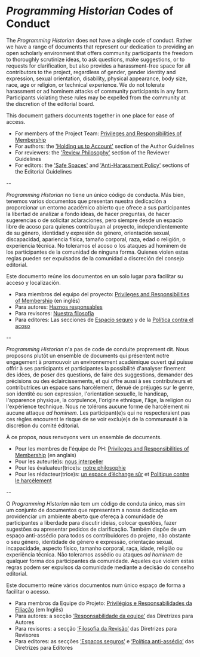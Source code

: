 # _Programming Historian_ Codes of Conduct

The *Programming Historian* does not have a single code of conduct. Rather we have a range of documents that represent our dedication to providing an open scholarly environment that offers community participants the freedom to thoroughly scrutinize ideas, to ask questions, make suggestions, or to requests for clarification, but also provides a harassment-free space for all contributors to the project, regardless of gender, gender identity and expression, sexual orientation, disability, physical appearance, body size, race, age or religion, or technical experience. We do not tolerate harassment or ad hominem attacks of community participants in any form. Participants violating these rules may be expelled from the community at the discretion of the editorial board.

This document gathers documents together in one place for ease of access.

- For members of the Project Team: [Privileges and Responsibilities of Membership](https://github.com/programminghistorian/jekyll/wiki/Privileges-and-Responsibilities-of-Membership)
- For authors: the ['Holding us to Account'](https://programminghistorian.org/en/author-guidelines#holding-us-to-account) section of the Author Guidelines
- For reviewers: the ['Review Philosophy'](https://programminghistorian.org/en/reviewer-guidelines#review-philosophy) section of the Reviewer Guidelines
- For editors: the ['Safe Spaces'](https://programminghistorian.org/en/editor-guidelines#safe-spaces) and ['Anti-Harassment Policy'](https://programminghistorian.org/en/editor-guidelines#anti-harassment-policy) sections of the Editorial Guidelines


--

_Programming Historian_ no tiene un único código de conducta. Más bien, tenemos varios documentos que presentan nuestra dedicación a proporcionar un entorno académico abierto que ofrece a sus participantes la libertad de analizar a fondo ideas, de hacer preguntas, de hacer sugerencias o de solicitar aclaraciones, pero siempre desde un espacio libre de acoso para quienes contribuyan al proyecto, independientemente de su género, identidad y expresión de género, orientación sexual, discapacidad, apariencia física, tamaño corporal, raza, edad o religión, o experiencia técnica. No toleramos el acoso o los ataques ad hominem de los participantes de la comunidad de ninguna forma. Quienes violen estas reglas pueden ser expulsados ​​de la comunidad a discreción del consejo editorial.

Este documento reúne los documentos en un solo lugar para facilitar su acceso y localización. 

- Para miembros del equipo del proyecto: [Privileges and Responsibilities of Membership](https://github.com/programminghistorian/jekyll/wiki/Privileges-and-Responsibilities-of-Membership) (en inglés)
- Para autores: [Haznos responsables](https://programminghistorian.org/es/guia-para-autores#haznos-responsables)
- Para revisores: [Nuestra filosofía](https://programminghistorian.org/es/guia-para-revisores#nuestra-filosof%C3%ADa) 
- Para editores: Las secciones de [Espacio seguro](https://programminghistorian.org/es/guia-editor#espacios-seguros) y de la [Política contra el acoso](https://programminghistorian.org/es/guia-editor#pol%C3%ADtica-contra-el-acoso) 


--


_Programming Historian_ n'a pas de code de conduite proprement dit. Nous proposons plutôt un ensemble de documents qui présentent notre engagement à promouvoir un environnement académique ouvert qui puisse offrir à ses participants et participantes la possibilité d'analyser finement des idées, de poser des questions, de faire des suggestions, demander des précisions ou des éclaircissements, et qui offre aussi à ses contributeurs et contributrices un espace sans harcèlement, dénué de préjugés sur le genre, son identité ou son expression, l'orientation sexuelle, le handicap, l'apparence physique, la corpulence, l'origine ethnique, l'âge, la religion ou l'expérience technique. Nous ne tolérons aucune forme de harcèlement ni aucune attaque *ad hominem*. Les participant(e)s qui ne respecteraient pas ces règles encourent le risque de se voir exclu(e)s de la communauté à la discrétion du comité éditorial. 

À ce propos, nous renvoyons vers un ensemble de documents. 

- Pour les membres de l'équipe de PH: [Privileges and Responsibilities of Membership](https://github.com/programminghistorian/jekyll/wiki/Privileges-and-Responsibilities-of-Membership) (en anglais)
- Pour les auteur(e)s: [nous interpeller](https://programminghistorian.org/fr/consignes-auteurs#nous-interpeller)
- Pour les évaluateur(trice)s: [notre philosophie](https://programminghistorian.org/fr/consignes-evaluateurs#notre-philosophie)
- Pour les  rédacteur(trice)s: [un espace d’échange sûr](https://programminghistorian.org/fr/consignes-redacteurs#un-espace-d%C3%A9change-s%C3%BBr) et [Politique contre le harcèlement](https://programminghistorian.org/fr/consignes-redacteurs#politique-contre-le-harcèlement)


--


O *Programming Historian* não tem um código de conduta único, mas sim um conjunto de documentos que representam a nossa dedicação em providenciar um ambiente aberto que ofereça à comunidade de participantes a liberdade para discutir ideias, colocar questões, fazer sugestões ou apresentar pedidos de clarificação. Também dispõe de um espaço anti-assédio para todos os contribuidores do projeto, não obstante o seu género, identidade de género e expressão, orientação sexual, incapacidade, aspecto físico, tamanho corporal, raça, idade, religião ou experiência técnica. Não toleramos assédio ou ataques *ad hominem* de qualquer forma dos participantes da comunidade. Aqueles  que violem estas regras podem ser expulsos da comunidade mediante a decisão do conselho editorial.

Este documento reúne vários documentos num único espaço de forma a facilitar o acesso. 

- Para membros da Equipe do Projeto: [Privilégios e Responsabilidades da Filiação](https://github.com/programminghistorian/jekyll/wiki/Privileges-and-Responsibilities-of-Membership) (em Inglês)
- Para autores: a secção [‘Responsabilidade da equipe’](https://programminghistorian.org/pt/directrizes-autor#etapa-3-submeter-uma-nova-lição) das Diretrizes para Autores
- Para revisores: a secção [‘Filosofia da Revisão’]( https://programminghistorian.org/pt/directrizes-revisor#filosofia-da-revisão) das Diretrizes para Revisores
- Para editores: as secções [‘Espaços seguros’]( https://programminghistorian.org/pt/directrizes-editor#espaços-seguros) e [‘Política anti-assédio’]( https://programminghistorian.org/pt/directrizes-editor#pol%C3%ADtica-anti-assédio) das Diretrizes para Editores
